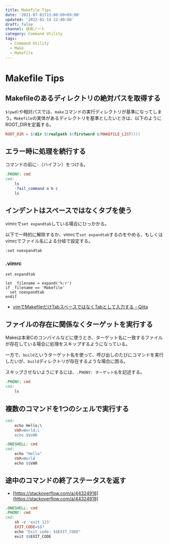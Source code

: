 ```yaml
---
title: Makefile Tips
date: '2021-07-01T13:00:00+09:00'
updated: '2022-01-14 22:40:00'
draft: false
channel: 技術ノート
category: Command Utility
tags:
  - Command Utility
  - Make
  - Makefile
---
```


# Makefile Tips

## Makefileのあるディレクトリの絶対パスを取得する

`$(pwd)`や相対パスでは、`make`コマンドの実行ディレクトリが基準になってしまう。`Makefile`の実体があるディレクトリを基準としたいときは、以下のようにROOT_DIRを定義する。

```makefile
ROOT_DIR = $(dir $(realpath $(firstword $(MAKEFILE_LIST))))
```


## エラー時に処理を続行する

コマンドの前に`-`（ハイフン）をつける。

```makefile
.PHONY: cmd
cmd:
	ls
	-fail_command a b c
	ls
```


## インデントはスペースではなくタブを使う

vimrcで`set expandtab`している場合にひっかかる。

以下で一時的に解除するか、vimrcで`set expandtab`するのをやめる、もしくはvimrcでファイル名による分岐で設定する。

```vim
:set noexpandtab
```

### .vimrc
```vim
set expandtab

let _filename = expand('%:r')
if _filename == 'Makefile'
  set noexpandtab
endif
```

- [vimでMakefileだけTabスペースではなくTabとして入力する - Qiita](https://qiita.com/Lacty/items/23a89d2b999cb0e9fae1)


## ファイルの存在に関係なくターゲットを実行する

Makeは本来Cのコンパイルなどに使うとき、ターゲット名に一致するファイルが存在している場合に処理をスキップするようになっている。

一方で、`build`というターゲット名を使って、呼び出しのたびにコマンドを実行したいが、`build`ディレクトリが存在するような場合に困る。

スキップさせないようにするには、`.PHONY: ターゲット名`を記述する。

```makefile
.PHONY: cmd
cmd:
	ls
```

## 複数のコマンドを1つのシェルで実行する

```makefile
cmd:
	echo Hello;\
	VAR=World;\
	echo $$VAR
```

```makefile
.ONESHELL: cmd
cmd:
	echo "Hello"
	VAR=World
	echo $$VAR
```

## 途中のコマンドの終了ステータスを返す

- [https://stackoverflow.com/a/44324918](https://stackoverflow.com/a/44324918)

```makefile
.ONESHELL: cmd
.PHONY: cmd
cmd:
	sh -c 'exit 123'
	EXIT_CODE=$$?
	echo "Exit code: $$EXIT_CODE"
	exit $$EXIT_CODE
```
